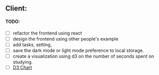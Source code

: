 ## Client:

#### TODO:

- [ ] refactor the frontend using react
- [ ] design the frontend using other people's example
- [ ] add tasks, setting,
- [ ] save the dark mode or light mode preference to local storage.
- [ ] create a visualization using d3 on the number of seconds spent on studying.
- [ ] [D3 Chart](https://d3-graph-gallery.com/graph/connectedscatter_legend.html)
